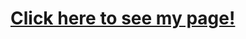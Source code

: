 # <a href="[http://xiachen97.github.io](https://xiachen97.github.io/XiaChen_hw4TH_csi3150_fs2023/)https://xiachen97.github.io/XiaChen_hw4TH_csi3150_fs2023/">Click here to see my page!<a/>
